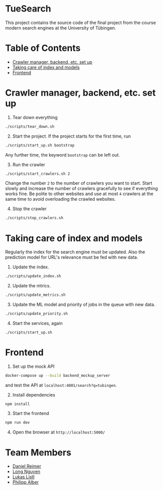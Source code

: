 # TueSearch

This project contains the source code of the final project from the course modern search engines at the University of
Tübingen.

# Table of Contents
- [Crawler manager, backend, etc. set up](#crawler-manager-backend-etc-set-up)
- [Taking care of index and models](#taking-care-of-index-and-models)
- [Frontend](#frontend)

# Crawler manager, backend, etc. set up

1. Tear down everything

```bash
./scripts/tear_down.sh
```

2. Start the project. If the project starts for the first time, run 

```bash
./scripts/start_up.sh bootstrap
```

Any further time, the keyword `bootstrap` can be left out.

3. Run the crawler

```bash
./scripts/start_crawlers.sh 2
```

Change the number `2` to the number of crawlers you want to start. Start slowly and increase the number of crawlers
gracefully to see if everything works fine. Be polite to other websites and use at most `4` crawlers at the same time to avoid overloading the crawled websites.

4. Stop the crawler

```bash
./scripts/stop_crawlers.sh
```

# Taking care of index and models

Regularly the index for the search engine must be updated. Also the prediction model for URL's relevance must be fed with new data.

1. Update the index.

```bash
./scripts/update_index.sh
```

2. Update the mtrics.

```bash
./scripts/update_metrics.sh
```

3. Update the ML model and priority of jobs in the queue with new data. 

```bash
./scripts/update_priority.sh
```

4. Start the services, again

```bash
./scripts/start_up.sh
```

# Frontend

1. Set up the mock API 
```bash
docker-compose up --build backend_mockup_server
```
and test the API at `localhost:4001/search?q=tubingen`.

2. Install dependencies

```bash
npm install
```

3. Start the frontend

```bash
npm run dev
```

4. Open the browser at `http://localhost:5000/`

# Team Members

- [Daniel Reimer](https://github.com/Seskahin)
- [Long Nguyen](https://github.com/longpollehn)
- [Lukas Listl](https://github.com/LukasListl)
- [Philipp Alber](https://github.com/coolusaHD)
